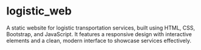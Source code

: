 # logistic_web
A static website for logistic transportation services, built using HTML, CSS, Bootstrap, and JavaScript. It features a responsive design with interactive elements and a clean, modern interface to showcase services effectively.
